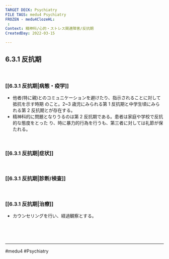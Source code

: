 ```yaml
---
TARGET DECK: Psychiatry
FILE TAGS: medu4 Psychiatry
FROZEN - medu4ClozeHL:
 : 
Context: 精神科/心的・ストレス関連障害/反抗期
CreatedDay: 2022-03-15

---
```


## 6.3.1 反抗期

<br>

### [[6.3.1 反抗期|病態・疫学]]
* 他者(特に親)とのコミュニケーションを避けたり、指示されることに対して抵抗を示す時期 のこと。2~3 歳児にみられる第 1 反抗期と中学生頃にみられる第 2 反抗期とが存在する。
* 精神科的に問題となりうるのは第 2 反抗期である。患者は家庭や学校で反抗的な態度をとった り、時に暴力的行為を行うも、第三者に対しては礼節が保たれる。




<br>

### [[6.3.1 反抗期|症状]]


<br>

### [[6.3.1 反抗期|診断/検査]]


<br>

### [[6.3.1 反抗期|治療]]
* カウンセリングを行い、経過観察とする。

<br><br><br>

---
#medu4 #Psychiatry 
